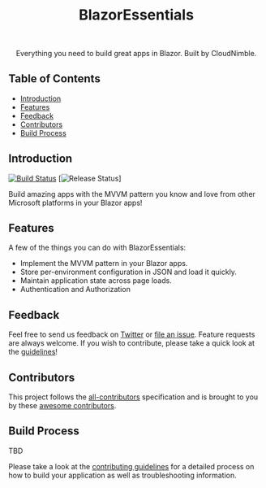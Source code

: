 <h1 align="center">BlazorEssentials</h1> <br>
<p align="center">
  Everything you need to build great apps in Blazor. Built by CloudNimble.
</p>

## Table of Contents

- [Introduction](#introduction)
- [Features](#features)
- [Feedback](#feedback)
- [Contributors](#contributors)
- [Build Process](#build-process)

## Introduction

[![Build Status](https://dev.azure.com/cloudnimble/BlazorEssentials/_apis/build/status/BlazorEssentials-ASP.NET%20Core-CI)](https://dev.azure.com/cloudnimble/BlazorEssentials/_build/latest?definitionId=3)
[![Release Status](https://vsrm.dev.azure.com/cloudnimble/_apis/public/Release/badge/780fcc73-6af6-4310-9bee-2a9d44708616/1/1)]

Build amazing apps with the MVVM pattern you know and love from other Microsoft platforms in your Blazor apps!

## Features

A few of the things you can do with BlazorEssentials:

* Implement the MVVM pattern in your Blazor apps.
* Store per-environment configuration in JSON and load it quickly.
* Maintain application state across page loads.
* Authentication and Authorization

## Feedback

Feel free to send us feedback on [Twitter](https://twitter.com/cloud_nimble) or [file an issue](https://github.com/CloudNimble/BlazorEssentials/issues/new). Feature requests are always welcome. If you wish to contribute, please take a quick look at the [guidelines](./CONTRIBUTING.md)!

## Contributors

This project follows the [all-contributors](https://github.com/kentcdodds/all-contributors) specification and is brought to you by these [awesome contributors](./CONTRIBUTORS.md).

## Build Process

TBD

Please take a look at the [contributing guidelines](./CONTRIBUTING.md) for a detailed process on how to build your application as well as troubleshooting information.